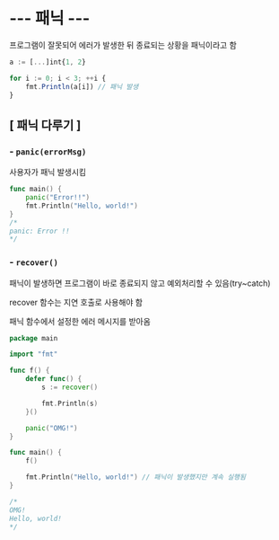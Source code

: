 # --- 패닉 ---

프로그램이 잘못되어 에러가 발생한 뒤 종료되는 상황을 패닉이라고 함

```js
a := [...]int{1, 2}

for i := 0; i < 3; ++i {
    fmt.Println(a[i]) // 패닉 발생
}
```

## [ 패닉 다루기 ]

### - `panic(errorMsg)`

사용자가 패닉 발생시킴

```go
func main() {
    panic("Error!!")
    fmt.Println("Hello, world!")
}
/*  
panic: Error !!
*/
```

### - `recover()`

패닉이 발생하면 프로그램이 바로 종료되지 않고 예외처리할 수 있음(try~catch)

recover 함수는 지연 호출로 사용해야 함

패닉 함수에서 설정한 에러 메시지를 받아옴

```go
package main

import "fmt"

func f() {
	defer func() {
		s := recover()

		fmt.Println(s)
	}()

	panic("OMG!")
}

func main() {
	f()

	fmt.Println("Hello, world!") // 패닉이 발생했지만 계속 실행됨
}

/*
OMG!
Hello, world!
*/
```

